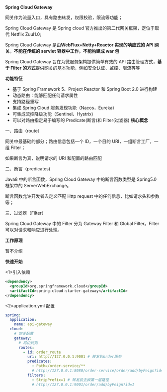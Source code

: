 **Spring Cloud Gateway**

网关作为流量入口，具有路由转发，权限校验，限流等功能；

Spring Cloud Gateway 是 Spring cloud 官方推出的第二代网关框架，定位于取代 Netflix Zuul1.0;

Spring Cloud Gateway 是由**WebFlux+Netty+Reactor 实现的响应式的 API 网关**。**不能在传统的 servlet 容器中工作，不能构建成 war 包**

Spring Cloud Gateway 旨在为微服务架构提供简单有效的 API 路由管理方式，**基于 Filter 的方式**提供网关的基本功能，例如安全认证、监控、限流等等

**功能特征**

- 基于 Spring Framework 5、Project Reactor 和 Spring Boot 2.0 进行构建
- 动态路由：能够匹配任何请求属性
- 支持路径重写
- 集成 Spring Cloud 服务发现功能（Nacos，Eureka）
- 可集成流控降级功能（Sentinel、Hystrix)
- 可以对路由指定易于编写的 Predicate(断言)和 Filter(过滤器)
  **核心概念**

一、路由（route）

网关中最基础的部分；路由信息包括一个 ID，一个目的 URI，一组断言工厂，一组 Filter；

如果断言为真，说明请求的 URI 和配置的路由匹配

二、断言（predicates)

Java8 中的断言函数，Spring Cloud Gateway 中的断言函数类型是 Spring5.0 框架中的 ServerWebExchange。

断言函数允许开发者去定义匹配 Http request 中的任何信息，比如请求头和参数等；

三、过滤器（Filter）

Spring Cloud Gateway 中的 Filter 分为 Gateway Filter 和 Global Filter。Filter 可以对请求和响应进行处理。

**工作原理**

暂不介绍

**快速开始**

<1>引入依赖

```xml
<dependency>
  <groupId>org.springframework.cloud</groupId>
  <artifactId>spring-cloud-starter-gateway</artifactId>
</dependency>
```

<2>application.yml 配置

```yaml
spring:
  application:
    name: api-gateway
  cloud:
    # 网关配置
    gateway:
      # 路由规则
      routes:
        - id: order_route
          uri: http://127.0.0.1:9001 # 转发到order服务
          predicates:
            - Path=/order-service/**
            # http://127.0.0.1:8080/order-service/order/add/byFeign?id=1 -> http://127.0.0.1:9001/order-service/order/add/byFeign?id=1
          filters:
            - StripPrefix=1 # 转发前去掉第一层路径
            # http://127.0.0.1:9001/order/add/byFeign?id=1
```

